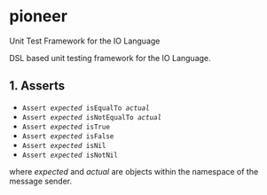# pioneer
Unit Test Framework for the IO Language

DSL based unit testing framework for the IO Language.

## 1. Asserts

- <code>Assert <i>expected</i> isEqualTo <i>actual</i></code>
- <code>Assert <i>expected</i> isNotEqualTo <i>actual</i></code>
- <code>Assert <i>expected</i> isTrue</code>
- <code>Assert <i>expected</i> isFalse</code>
- <code>Assert <i>expected</i> isNil</code>
- <code>Assert <i>expected</i> isNotNil</code>

where <i>expected</i> and <i>actual</i> are objects within the namespace of the message sender.
